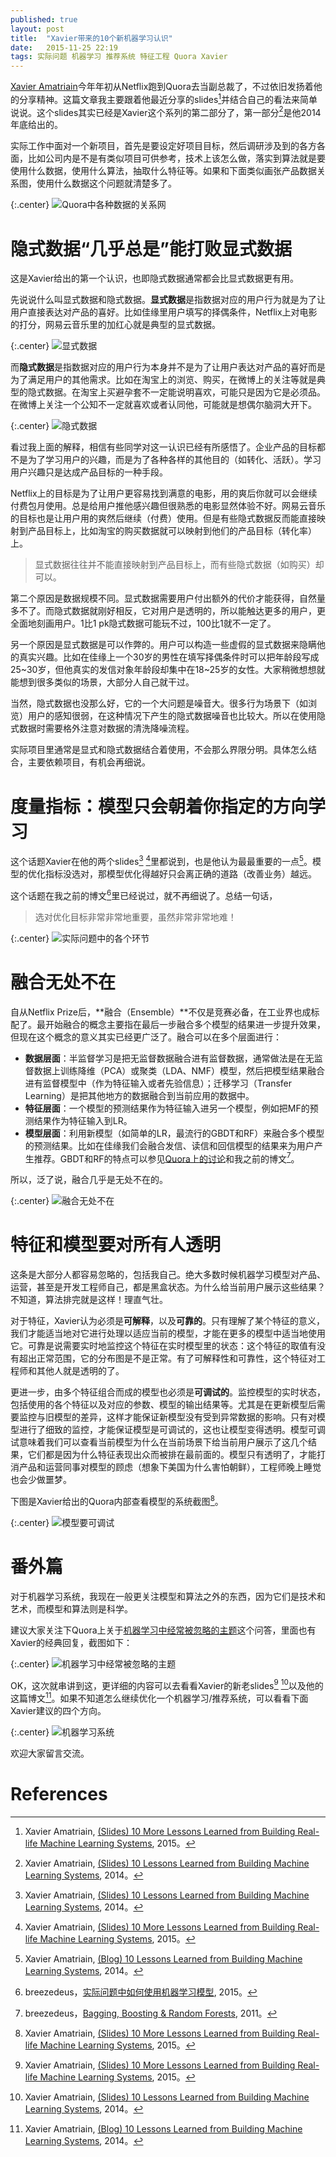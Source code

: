 ```yaml
---
published: true
layout: post
title:  "Xavier带来的10个新机器学习认识"
date:   2015-11-25 22:19
tags: 实际问题 机器学习 推荐系统 特征工程 Quora Xavier
---
```


[Xavier Amatriain](https://www.quora.com/profile/Xavier-Amatriain)今年年初从Netflix跑到Quora去当副总裁了，不过依旧发扬着他的分享精神。这篇文章我主要跟着他最近分享的slides[^lessons15]并结合自己的看法来简单说说。这个slides其实已经是Xavier这个系列的第二部分了，第一部分[^lessons14]是他2014年底给出的。

实际工作中面对一个新项目，首先是要设定好项目目标，然后调研涉及到的各方各面，比如公司内是不是有类似项目可供参考，技术上该怎么做，落实到算法就是要使用什么数据，使用什么算法，抽取什么特征等。如果和下面类似画张产品数据关系图，使用什么数据这个问题就清楚多了。

{:.center}
![Quora中各种数据的关系网][relation]

# 隐式数据“几乎总是”能打败显式数据

这是Xavier给出的第一个认识，也即隐式数据通常都会比显式数据更有用。

先说说什么叫显式数据和隐式数据。**显式数据**是指数据对应的用户行为就是为了让用户直接表达对产品的喜好。比如佳缘里用户填写的择偶条件，Netflix上对电影的打分，网易云音乐里的加红心就是典型的显式数据。

{:.center}
![显式数据][explict_data]

而**隐式数据**是指数据对应的用户行为本身并不是为了让用户表达对产品的喜好而是为了满足用户的其他需求。比如在淘宝上的浏览、购买，在微博上的关注等就是典型的隐式数据。在淘宝上买避孕套不一定能说明喜欢，可能只是因为它是必须品。在微博上关注一个公知不一定就喜欢或者认同他，可能就是想偶尔脑洞大开下。

{:.center}
![隐式数据][implict_data]

看过我上面的解释，相信有些同学对这一认识已经有所感悟了。企业产品的目标都不是为了学习用户的兴趣，而是为了各种各样的其他目的（如转化、活跃）。学习用户兴趣只是达成产品目标的一种手段。

Netflix上的目标是为了让用户更容易找到满意的电影，用的爽后你就可以会继续付费包月使用。总是给用户推他感兴趣但很熟悉的电影显然体验不好。网易云音乐的目标也是让用户用的爽然后继续（付费）使用。但是有些隐式数据反而能直接映射到产品目标上，比如淘宝的购买数据就可以映射到他们的产品目标（转化率）上。

> 显式数据往往并不能直接映射到产品目标上，而有些隐式数据（如购买）却可以。

第二个原因是数据规模不同。显式数据需要用户付出额外的代价才能获得，自然量多不了。而隐式数据就刚好相反，它对用户是透明的，所以能触达更多的用户，更全面地刻画用户。1比1 pk隐式数据可能玩不过，100比1就不一定了。

另一个原因是显式数据是可以作弊的。用户可以构造一些虚假的显式数据来隐瞒他的真实兴趣。比如在佳缘上一个30岁的男性在填写择偶条件时可以把年龄段写成25~30岁，但他真实的发信对象年龄段却集中在18~25岁的女性。大家稍微想想就能想到很多类似的场景，大部分人自己就干过。

当然，隐式数据也没那么好，它的一个大问题是噪音大。很多行为场景下（如浏览）用户的感知很弱，在这种情况下产生的隐式数据噪音也比较大。所以在使用隐式数据时需要格外注意对数据的清洗降噪流程。

实际项目里通常是显式和隐式数据结合着使用，不会那么界限分明。具体怎么结合，主要依赖项目，有机会再细说。


# 度量指标：模型只会朝着你指定的方向学习

这个话题Xavier在他的两个slides[^lessons14] [^lessons15]里都说到，也是他认为最最重要的一点[^lessons14_detail]。模型的优化指标没选对，那模型优化得越好只会离正确的道路（改善业务）越远。

这个话题在我之前的博文[^meituan_ml]里已经说过，就不再细说了。总结一句话，

> 选对优化目标非常非常地重要，虽然非常非常地难！

{:.center}
![实际问题中的各个环节][modules]


# 融合无处不在

自从Netflix Prize后，**融合（Ensemble）**不仅是竞赛必备，在工业界也成标配了。最开始融合的概念主要指在最后一步融合多个模型的结果进一步提升效果，但现在这个概念的意义其实已经更广泛了。融合可以在多个层面进行：

* **数据层面**：半监督学习是把无监督数据融合进有监督数据，通常做法是在无监督数据上训练降维（PCA）或聚类（LDA、NMF）模型，然后把模型结果融合进有监督模型中（作为特征输入或者先验信息）；迁移学习（Transfer Learning）是把其他地方的数据融合到当前应用的数据中。
* **特征层面**：一个模型的预测结果作为特征输入进另一个模型，例如把MF的预测结果作为特征输入到LR。
* **模型层面**：利用新模型（如简单的LR，最流行的GBDT和RF）来融合多个模型的预测结果。比如在佳缘我们会融合发信、读信和回信模型的结果来为用户产生推荐。GBDT和RF的特点可以参见[Quora上的讨论](https://www.quora.com/When-would-one-use-Random-Forests-over-Gradient-Boosted-Machines-GBMs)和我之前的博文[^bb_rf]。

所以，泛了说，融合几乎是无处不在的。

{:.center}
![融合无处不在][ensemble]


# 特征和模型要对所有人透明

这条是大部分人都容易忽略的，包括我自己。绝大多数时候机器学习模型对产品、运营，甚至是开发工程师自己，都是黑盒状态。为什么给当前用户展示这些结果？不知道，算法排完就是这样！理直气壮。

对于特征，Xavier认为必须是**可解释**，以及**可靠的**。只有理解了某个特征的意义，我们才能适当地对它进行处理以适应当前的模型，才能在更多的模型中适当地使用它。可靠是说需要实时地监控这个特征在实时模型里的状态：这个特征的取值有没有超出正常范围，它的分布图是不是正常。有了可解释性和可靠性，这个特征对工程师和其他人就是透明的了。

更进一步，由多个特征组合而成的模型也必须是**可调试的**。监控模型的实时状态，包括使用的各个特征以及对应的参数、模型的输出结果等。尤其是在更新模型后需要监控与旧模型的差异，这样才能保证新模型没有受到异常数据的影响。只有对模型进行了细致的监控，才能保证模型是可调试的，这也让模型变得透明。模型可调试意味着我们可以查看当前模型为什么在当前场景下给当前用户展示了这几个结果，它们都是因为什么特征表现出众而被排在最前面的。模型只有透明了，才能打消产品和运营同事对模型的顾虑（想象下美国为什么害怕朝鲜），工程师晚上睡觉也会少做噩梦。

下图是Xavier给出的Quora内部查看模型的系统截图[^lessons15]。

{:.center}
![模型要可调试][model_debug]

# 番外篇

对于机器学习系统，我现在一般更关注模型和算法之外的东西，因为它们是技术和艺术，而模型和算法则是科学。

建议大家关注下Quora上关于[机器学习中经常被忽略的主题](https://www.quora.com/Machine-Learning/What-are-the-most-common-topics-omitted-from-machine-learning-courses)这个问答，里面也有Xavier的经典回复，截图如下：

{:.center}
![机器学习中经常被忽略的主题][omitted]


OK，这次就串讲到这，更详细的内容可以去看看Xavier的新老slides[^lessons15] [^lessons14]以及他的这篇博文[^lessons14_detail]。如果不知道怎么继续优化一个机器学习/推荐系统，可以看看下面Xavier建议的四个方向。

{:.center}
![机器学习系统][system]

欢迎大家留言交流。


[relation]: /images/quora_data_relations.png "Quora中各种数据的关系网"
[explict_data]: /images/explict_data.png "显式数据"
[implict_data]: /images/implict_data.png "隐式数据"
[modules]: /images/problem_modules.png "实际问题中的各个环节"
[ensemble]: /images/master_ensemble.png "融合无处不在"
[model_debug]: /images/quora_model_debug.png "模型要可调试"
[omitted]: /images/omitted_ml_topics.png "机器学习中经常被忽略的主题"
[system]: /images/xavier_system.png "机器学习系统"



# References
[^lessons14_detail]: Xavier Amatriain, [(Blog) 10 Lessons Learned from Building Machine Learning Systems](http://technocalifornia.blogspot.com/2014/12/ten-lessons-learned-from-building-real.html), 2014。
[^lessons14]: Xavier Amatriain, [(Slides) 10 Lessons Learned from Building Machine Learning Systems](http://pan.baidu.com/s/1hqloae4), 2014。
[^lessons15]: Xavier Amatriain, [(Slides) 10 More Lessons Learned from Building Real-life Machine Learning Systems](http://pan.baidu.com/s/1sjKh4k9), 2015。
[^meituan_ml]: breezedeus，[实际问题中如何使用机器学习模型](../../../2015/07/29/breezedeus-meituan-ml.html), 2015。
[^bb_rf]: breezedeus，[Bagging, Boosting & Random Forests](../../../2011/02/10/breezedeus-dt.html), 2011。
